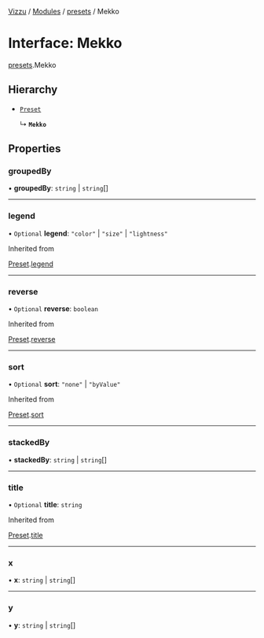 [Vizzu](../README.md) / [Modules](../modules.md) /
[presets](../modules/presets.md) / Mekko

# Interface: Mekko

[presets](../modules/presets.md).Mekko

## Hierarchy

- [`Preset`](presets.Preset.md)

  ↳ **`Mekko`**

## Properties

### groupedBy

• **groupedBy**: `string` | `string`\[\]

______________________________________________________________________

### legend

• `Optional` **legend**: `"color"` | `"size"` | `"lightness"`

Inherited from

[Preset](presets.Preset.md).[legend](presets.Preset.md#legend)

______________________________________________________________________

### reverse

• `Optional` **reverse**: `boolean`

Inherited from

[Preset](presets.Preset.md).[reverse](presets.Preset.md#reverse)

______________________________________________________________________

### sort

• `Optional` **sort**: `"none"` | `"byValue"`

Inherited from

[Preset](presets.Preset.md).[sort](presets.Preset.md#sort)

______________________________________________________________________

### stackedBy

• **stackedBy**: `string` | `string`\[\]

______________________________________________________________________

### title

• `Optional` **title**: `string`

Inherited from

[Preset](presets.Preset.md).[title](presets.Preset.md#title)

______________________________________________________________________

### x

• **x**: `string` | `string`\[\]

______________________________________________________________________

### y

• **y**: `string` | `string`\[\]
